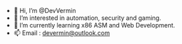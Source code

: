 - 👋 Hi, I’m @DevVermin
- 👀 I’m interested in automation, security and gaming.
- 🌱 I’m currently learning x86 ASM and Web Development.
- 📫 Email : devermin@outlook.com

<!---
DevVermin/DevVermin is a ✨ special ✨ repository because its `README.md` (this file) appears on your GitHub profile.
You can click the Preview link to take a look at your changes.
--->

